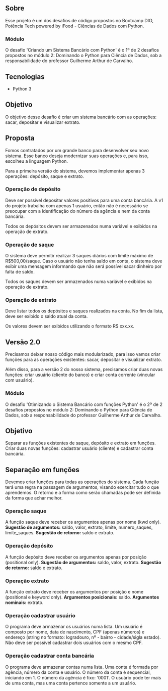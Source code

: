 ## Sobre

Esse projeto é um dos desafios de código propostos no Bootcamp DIO, Potência Tech powered by iFood - Ciências de Dados com Python.


### Módulo

O desafio 'Criando um Sistema Bancário com Python' é o 1º de 2 desafios propostos no módulo 2: Dominando o Python para Ciência de Dados, sob a responsabilidade do professor Guilherme Arthur de Carvalho.


## Tecnologias

- Python 3


## Objetivo

O objetivo desse desafio é criar um sistema bancário com as operações: sacar, depositar e visualizar extrato.


## Proposta

Fomos contratados por um grande banco para desenvolver seu novo sistema. Esse banco deseja modernizar suas operações e, para isso, escolheu a linguagem Python. 

Para a primeira versão do sistema, devemos implementar apenas 3 operações: depósito, saque e extrato.

### Operação de depósito
Deve ser possível depositar valores positivos para uma conta bancária. A v1 do projeto trabalha com apenas 1 usuário, então não é necessário se preocupar com a identificação do número da agência e nem da conta bancária.

Todos os depósitos devem ser armazenados numa variável e exibidos na operação de extrato.

### Operação de saque
O sistema deve permitir realizar 3 saques diários com limite máximo de R$500,00/saque. Caso o usuário não tenha saldo em conta, o sistema deve exibir uma mensagem informando que não será possível sacar dinheiro por falta de saldo.

Todos os saques devem ser armazenados numa variável e exibidos na operação de extrato.

### Operação de extrato
Deve listar todos os depósitos e saques realizados na conta. No fim da lista, deve ser exibido o saldo atual da conta.

Os valores devem ser exibidos utilizando o formato R$ xxx.xx.

## Versão 2.0

Precisamos deixar nosso código mais modularizado, para isso vamos criar funções para as operações existentes: sacar, depositar e visualizar extrato.

Além disso, para a versão 2 do nosso sistema, precisamos criar duas novas funções: criar usuário (cliente do banco) e criar conta corrente (vincular com usuário).


### Módulo

O desafio 'Otimizando o Sistema Bancário com funções Python' é o 2º de 2 desafios propostos no módulo 2: Dominando o Python para Ciência de Dados, sob a responsabilidade do professor Guilherme Arthur de Carvalho.

## Objetivo

Separar as funções existentes de saque, depósito e extrato em funções. Criar duas novas funções: cadastrar usuário (cliente) e cadastrar conta bancária.

## Separação em funções
Devemos criar funções para todas as operações do sistema.
Cada função terá uma regra na passagem de argumentos, visando exercitar tudo o que aprendemos. 
O retorno e a forma como serão chamadas pode ser definida da forma que achar melhor.

### Operação saque
A função saque deve receber os argumentos apenas por nome (kwd only).
**Sugestão de argumentos:** saldo, valor, extrato, limite, numero_saques, limite_saques.
**Sugestão de retorno:** saldo e extrato.

### Operação depósito
A função depósito deve receber os argumentos apenas por posição (positional only).
**Sugestão de argumentos:** saldo, valor, extrato.
**Sugestão de retorno:** saldo e extrato.

### Operação extrato
A função extrato deve receber os argumentos por posição e nome (positional e keyword only).
**Argumentos posicionais:** saldo.
**Argumentos nominais:** extrato.

### Operação cadastrar usuário
O programa deve armazenar os usuários numa lista.
Um usuário é composto por nome, data de nascimento, CPF (apenas números) e endereço (string no formato: logradouro, nº - bairro - cidade/sigla estado).
Não deve ser possível cadastrar dois usuários com o mesmo CPF.

### Operação cadastrar conta bancária
O programa deve armazenar contas numa lista. Uma conta é formada por agência, número da conta e usuário.
O número da conta é sequencial, iniciando em 1.
O número da agência é fixo: ‘0001’.
O usuário pode ter mais de uma conta, mas uma conta pertence somente a um usuário.